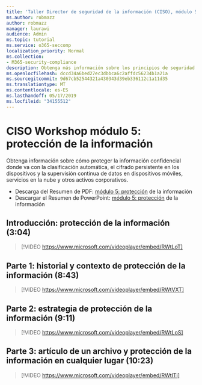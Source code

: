 ```yaml
---
title: 'Taller Director de seguridad de la información (CISO), módulo 5: protección de la información'
ms.author: robmazz
author: robmazz
manager: laurawi
audience: Admin
ms.topic: tutorial
ms.service: o365-seccomp
localization_priority: Normal
ms.collection:
- M365-security-compliance
description: Obtenga más información sobre los principios de seguridad y las recomendaciones para modernizar la seguridad de su organización.
ms.openlocfilehash: dccd34a6bed27ec3dbbca6c2affdc56234b1a21a
ms.sourcegitcommit: 9d67cb52544321a430343d39eb336112c1a11d35
ms.translationtype: MT
ms.contentlocale: es-ES
ms.lasthandoff: 05/17/2019
ms.locfileid: "34155512"
---
```

# <a name="ciso-workshop-module-5-information-protection"></a>CISO Workshop módulo 5: protección de la información

Obtenga información sobre cómo proteger la información confidencial donde va con la clasificación automática, el cifrado persistente en los dispositivos y la supervisión continua de datos en dispositivos móviles, servicios en la nube y otros activos corporativos.

- Descarga del Resumen de PDF: [módulo 5: protección](media/ciso-workshop-5-information-protection-strategy.pdf) de la información
- Descargar el Resumen de PowerPoint: [módulo 5: protección](https://docs.microsoft.com/office365/securitycompliance/media/ciso-workshop-5-information-protection-strategy.pptx) de la información

## <a name="introduction-information-protection-304"></a>Introducción: protección de la información (3:04)

> [!VIDEO https://www.microsoft.com/videoplayer/embed/RWtLoT]

## <a name="part-1-information-protection-history-and-context-843"></a>Parte 1: historial y contexto de protección de la información (8:43)

> [!VIDEO https://www.microsoft.com/videoplayer/embed/RWtVXT]

## <a name="part-2-information-protection-strategy-911"></a>Parte 2: estrategia de protección de la información (9:11)

> [!VIDEO https://www.microsoft.com/videoplayer/embed/RWtLoS]

## <a name="part-3-story-of-a-file-and-protecting-information-anywhere-1023"></a>Parte 3: artículo de un archivo y protección de la información en cualquier lugar (10:23)

> [!VIDEO https://www.microsoft.com/videoplayer/embed/RWtITi]